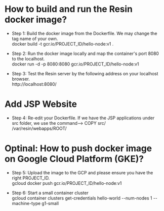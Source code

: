 # How to build and run the Resin docker image?
- Step 1: Build the docker image from the Dockerfile. We may change the tag name of your own.<br />
docker build -t gcr.io/PROJECT_ID/hello-node:v1 .

- Step 2: Run the docker image locally and map the container's port 8080 to the localhost. <br />
docker run -d -p 8080:8080 gcr.io/PROJECT_ID/hello-node:v1

- Step 3: Test the Resin server by the following address on your localhost browser.  <br />
http://localhost:8080/

# Add JSP Website
- Step 4: Re-edit your Dockerfile. If we have the JSP applications under src folder, we use the command--> COPY src/ /var/resin/webapps/ROOT/

# Optinal: How to push docker image on Google Cloud Platform (GKE)?
- Step 5: Upload the image to the GCP and please ensure you have the right PROJECT_ID. <br />
gcloud docker push gcr.io/PROJECT_ID/hello-node:v1

- Step 6: Start a small container cluster  <br />
gcloud container clusters get-credentials hello-world --num-nodes 1 --machine-type g1-small
